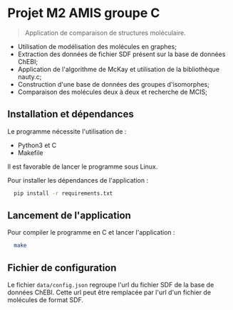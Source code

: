 # Projet M2 AMIS groupe C

> Application de comparaison de structures moléculaire.

* Utilisation de modélisation des molécules en graphes;
* Extraction des données de fichier SDF présent sur la base de données ChEBI;
* Application de l'algorithme de McKay et utilisation de la bibliothèque nauty.c;
* Construction d'une base de données des groupes d'isomorphes;
* Comparaison des molécules deux à deux et recherche de MCIS;

## Installation et dépendances

Le programme nécessite l'utilisation de :
- Python3 et C
- Makefile

Il est favorable de lancer le programme sous Linux.

Pour installer les dépendances de l'application :
```bash
  pip install -r requirements.txt
```

## Lancement de l'application

Pour compiler le programme en C et lancer l'application :
```bash
  make
```

## Fichier de configuration
Le fichier `data/config.json` regroupe l'url du fichier SDF de la base de données ChEBI.
Cette url peut être remplacée par l'url d'un fichier de molécules de format SDF.

